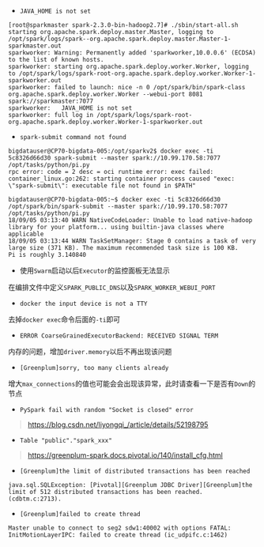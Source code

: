 -  `JAVA_HOME is not set`

```
[root@sparkmaster spark-2.3.0-bin-hadoop2.7]# ./sbin/start-all.sh 
starting org.apache.spark.deploy.master.Master, logging to /opt/spark/logs/spark--org.apache.spark.deploy.master.Master-1-sparkmaster.out
sparkworker: Warning: Permanently added 'sparkworker,10.0.0.6' (ECDSA) to the list of known hosts.
sparkworker: starting org.apache.spark.deploy.worker.Worker, logging to /opt/spark/logs/spark-root-org.apache.spark.deploy.worker.Worker-1-sparkworker.out
sparkworker: failed to launch: nice -n 0 /opt/spark/bin/spark-class org.apache.spark.deploy.worker.Worker --webui-port 8081 spark://sparkmaster:7077
sparkworker:   JAVA_HOME is not set
sparkworker: full log in /opt/spark/logs/spark-root-org.apache.spark.deploy.worker.Worker-1-sparkworker.out
```

- `spark-submit command not found`

```
bigdatauser@CP70-bigdata-005:/opt/sparkv2$ docker exec -ti 5c8326d66d30 spark-submit --master spark://10.99.170.58:7077 /opt/tasks/python/pi.py
rpc error: code = 2 desc = oci runtime error: exec failed: container_linux.go:262: starting container process caused "exec: \"spark-submit\": executable file not found in $PATH"

bigdatauser@CP70-bigdata-005:~$ docker exec -ti 5c8326d66d30 /opt/spark/bin/spark-submit --master spark://10.99.170.58:7077 /opt/tasks/python/pi.py
18/09/05 03:13:40 WARN NativeCodeLoader: Unable to load native-hadoop library for your platform... using builtin-java classes where applicable
18/09/05 03:13:44 WARN TaskSetManager: Stage 0 contains a task of very large size (371 KB). The maximum recommended task size is 100 KB.
Pi is roughly 3.140840
```

- 使用`Swarm`启动以后`Executor`的监控面板无法显示

在编排文件中定义`SPARK_PUBLIC_DNS`以及`SPARK_WORKER_WEBUI_PORT`

- `docker the input device is not a TTY`

去掉`docker exec`命令后面的`-ti`即可

- `ERROR CoarseGrainedExecutorBackend: RECEIVED SIGNAL TERM`

内存的问题，增加`driver.memory`以后不再出现该问题

- `[Greenplum]sorry, too many clients already`

增大`max_connections`的值也可能会会出现该异常，此时请查看一下是否有`Down`的节点

- `PySpark fail with random "Socket is closed" error`

> https://blog.csdn.net/liyongqi_/article/details/52198795

- `Table "public"."spark_xxx"`

> https://greenplum-spark.docs.pivotal.io/140/install_cfg.html

- `[Greenplum]the limit of distributed transactions has been reached`

```
java.sql.SQLException: [Pivotal][Greenplum JDBC Driver][Greenplum]the limit of 512 distributed transactions has been reached. (cdbtm.c:2713). 
```

- `[Greenplum]failed to create thread`

```
Master unable to connect to seg2 sdw1:40002 with options FATAL:  InitMotionLayerIPC: failed to create thread (ic_udpifc.c:1462)
```
